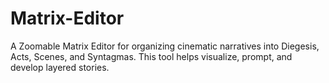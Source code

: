 # Matrix-Editor
A Zoomable Matrix Editor for organizing cinematic narratives into Diegesis, Acts, Scenes, and Syntagmas. This tool helps visualize, prompt, and develop layered stories.
